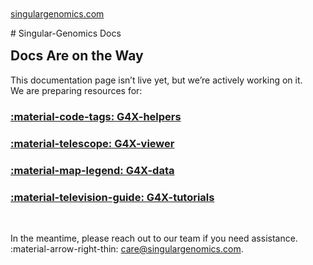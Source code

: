
<br>
# Singular-Genomics Docs
<span style="margin-top:-3rem; display:block;"><a href="https://www.singulargenomics.com/">singulargenomics.com</a></span>
<br>


<!-- #### Welcome to Singular-Genomics Docs.  -->


## Docs Are on the Way
This documentation page isn’t live yet, but we’re actively working on it.  
We are preparing resources for:

### [:material-code-tags: G4X-helpers](https://docs.singulargenomics.com/G4X-helpers/)

### [:material-telescope: G4X-viewer](https://docs.singulargenomics.com/G4X-viewer/) 

### [:material-map-legend: G4X-data](g4x_output.md)

### [:material-television-guide: G4X-tutorials](data_import.md)

<br>

In the meantime, please reach out to our team if you need assistance.  
:material-arrow-right-thin: [care@singulargenomics.com](mailto:care@singulargenomics.com).  

<br>
